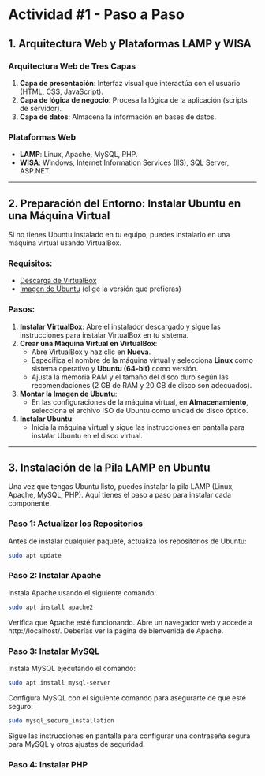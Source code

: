 # Actividad #1 - Paso a Paso

## 1. Arquitectura Web y Plataformas LAMP y WISA

### Arquitectura Web de Tres Capas
1. **Capa de presentación**: Interfaz visual que interactúa con el usuario (HTML, CSS, JavaScript).
2. **Capa de lógica de negocio**: Procesa la lógica de la aplicación (scripts de servidor).
3. **Capa de datos**: Almacena la información en bases de datos.

### Plataformas Web
- **LAMP**: Linux, Apache, MySQL, PHP.
- **WISA**: Windows, Internet Information Services (IIS), SQL Server, ASP.NET.

---

## 2. Preparación del Entorno: Instalar Ubuntu en una Máquina Virtual

Si no tienes Ubuntu instalado en tu equipo, puedes instalarlo en una máquina virtual usando VirtualBox.

### Requisitos:
- [Descarga de VirtualBox](https://www.virtualbox.org/wiki/Downloads)
- [Imagen de Ubuntu](https://ubuntu.com/download/desktop) (elige la versión que prefieras)

### Pasos:
1. **Instalar VirtualBox**: Abre el instalador descargado y sigue las instrucciones para instalar VirtualBox en tu sistema.
2. **Crear una Máquina Virtual en VirtualBox**:
   - Abre VirtualBox y haz clic en **Nueva**.
   - Especifica el nombre de la máquina virtual y selecciona **Linux** como sistema operativo y **Ubuntu (64-bit)** como versión.
   - Ajusta la memoria RAM y el tamaño del disco duro según las recomendaciones (2 GB de RAM y 20 GB de disco son adecuados).
3. **Montar la Imagen de Ubuntu**:
   - En las configuraciones de la máquina virtual, en **Almacenamiento**, selecciona el archivo ISO de Ubuntu como unidad de disco óptico.
4. **Instalar Ubuntu**:
   - Inicia la máquina virtual y sigue las instrucciones en pantalla para instalar Ubuntu en el disco virtual.

---

## 3. Instalación de la Pila LAMP en Ubuntu

Una vez que tengas Ubuntu listo, puedes instalar la pila LAMP (Linux, Apache, MySQL, PHP). Aquí tienes el paso a paso para instalar cada componente.

### Paso 1: Actualizar los Repositorios
Antes de instalar cualquier paquete, actualiza los repositorios de Ubuntu:

```bash
sudo apt update
```

### Paso 2: Instalar Apache

Instala Apache usando el siguiente comando:
```bash
sudo apt install apache2
```
Verifica que Apache esté funcionando. Abre un navegador web y accede a http://localhost/. Deberías ver la página de bienvenida de Apache.

### Paso 3: Instalar MySQL

Instala MySQL ejecutando el comando:
```bash
sudo apt install mysql-server
```
Configura MySQL con el siguiente comando para asegurarte de que esté seguro:
```bash
sudo mysql_secure_installation
```
Sigue las instrucciones en pantalla para configurar una contraseña segura para MySQL y otros ajustes de seguridad.

### Paso 4: Instalar PHP



